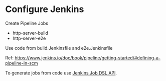 # Configure Jenkins

Create Pipeline Jobs
* http-server-build
* http-server-e2e

Use code from build.Jenkinsfile and e2e.Jenkinsfile

Ref: 
https://www.jenkins.io/doc/book/pipeline/getting-started/#defining-a-pipeline-in-scm

To generate jobs from code use [Jenkins Job DSL API].

[Jenkins Job DSL API]: https://jenkinsci.github.io/job-dsl-plugin/